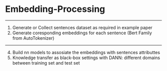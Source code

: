 # Embedding-Processing

---
1. Generate or Collect sentences dataset as required in example paper
2. Generate coresponding embeddings for each sentence (Bert Family from AutoTokenizer)

---
4. Build nn models to assosiate the embeddings with sentences attributtes
5. Knowledge transfer as black-box settings with DANN: different domains between training set and test set
